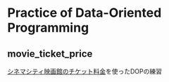 # Practice of Data-Oriented Programming

## movie_ticket_price

[シネマシティ映画館のチケット料金](https://cinemacity.co.jp/ticket/)を使ったDOPの練習
